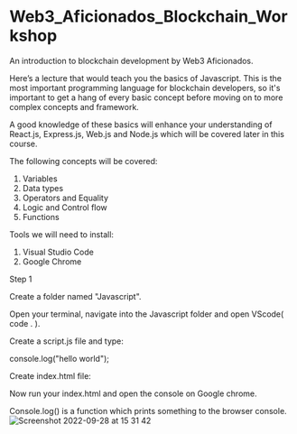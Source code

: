 # Web3_Aficionados_Blockchain_Workshop
An introduction to blockchain development by Web3 Aficionados.

Here’s a lecture that would teach you the basics of Javascript. This is the most important programming language for blockchain developers, so it's important to get a hang of every basic concept before moving on to more complex concepts and framework.

A good knowledge of these basics will enhance your understanding of React.js, Express.js, Web.js and Node.js which will be covered later in this course.

The following concepts will be covered:

1. Variables
2. Data types
3. Operators and Equality
4. Logic and Control flow
5. Functions


Tools we will need to install:

1. Visual Studio Code
2. Google Chrome


Step 1

Create a folder named "Javascript".

Open your terminal, navigate into the Javascript folder and open VScode( code . ).

Create a script.js file and type:

console.log("hello world");

Create index.html file:

<!DOCTYPE html>
<html lang="en">
<head>
   <meta charset="UTF-8">
   <meta http-equiv="X-UA-Compatible" content="IE=edge">
   <meta name="viewport" content="width=device-width, initial-scale=1.0">
   <title>Document</title>
</head>
<body>
   <script src="script.js"></script>
</body>
</html>

Now run your index.html and open the console on Google chrome.

Console.log() is a function which prints something to the browser console.
![Screenshot 2022-09-28 at 15 31 42](https://user-images.githubusercontent.com/29931071/192809133-72695448-5f93-475c-a445-5d4f3d54c15b.png)



